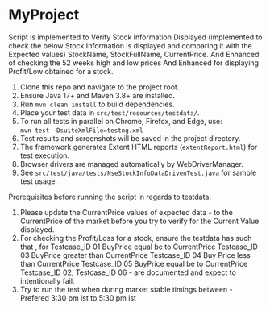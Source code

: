 # MyProject
Script is implemented to Verify Stock Information Displayed (implemented to check the below Stock Information is displayed and comparing it with the Expected values)
StockName, StockFullName, CurrentPrice.
And Enhanced of checking the 52 weeks high and low prices
And Enhanced for displaying Profit/Low obtained for a stock.

1. Clone this repo and navigate to the project root.
2. Ensure Java 17+ and Maven 3.8+ are installed.
3. Run `mvn clean install` to build dependencies.
4. Place your test data in `src/test/resources/testdata/`.
5. To run all tests in parallel on Chrome, Firefox, and Edge, use:  
   `mvn test -DsuiteXmlFile=testng.xml`
6. Test results and screenshots will be saved in the project directory.
7. The framework generates Extent HTML reports (`extentReport.html`) for test execution.
8. Browser drivers are managed automatically by WebDriverManager.
9. See `src/test/java/tests/NseStockInfoDataDrivenTest.java` for sample test usage.

Prerequisites before running the script in regards to testdata:
1. Please update the CurrentPrice values of expected data - to the CurrentPrice of the market before you try to verify for the Current Value displayed.
2. For checking the Profit/Loss for a stock, ensure the testdata has such that , for
Testcase_ID 01 BuyPrice equal be to CurrentPrice
Testcase_ID 03 BuyPrice greater than CurrentPrice
Testcase_ID 04 Buy Price less than CurrentPrice
Testcase_ID 05 BuyPrice equal be to CurrentPrice
Testcase_ID 02, Testcase_ID 06 - are documented and expect to intentionally fail.
3. Try to run the test when during market stable timings between - Prefered 3:30 pm ist to 5:30 pm ist
